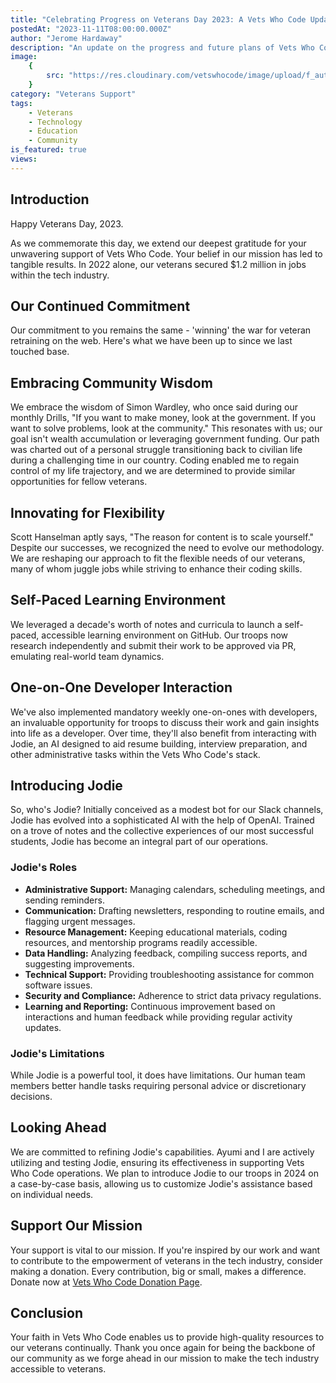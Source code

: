 ```yaml
---
title: "Celebrating Progress on Veterans Day 2023: A Vets Who Code Update"
postedAt: "2023-11-11T08:00:00.000Z"
author: "Jerome Hardaway"
description: "An update on the progress and future plans of Vets Who Code, commemorating Veterans Day 2023."
image:
    {
        src: "https://res.cloudinary.com/vetswhocode/image/upload/f_auto,q_auto,g_auto/v1699678278/veterans-day_szcwx5.png",
    }
category: "Veterans Support"
tags:
    - Veterans
    - Technology
    - Education
    - Community
is_featured: true
views:
---
```


## Introduction

Happy Veterans Day, 2023.

As we commemorate this day, we extend our deepest gratitude for your unwavering support of Vets Who Code. Your belief in our mission has led to tangible results. In 2022 alone, our veterans secured $1.2 million in jobs within the tech industry.

## Our Continued Commitment

Our commitment to you remains the same - 'winning' the war for veteran retraining on the web. Here's what we have been up to since we last touched base.

## Embracing Community Wisdom

We embrace the wisdom of Simon Wardley, who once said during our monthly Drills, "If you want to make money, look at the government. If you want to solve problems, look at the community." This resonates with us; our goal isn't wealth accumulation or leveraging government funding. Our path was charted out of a personal struggle transitioning back to civilian life during a challenging time in our country. Coding enabled me to regain control of my life trajectory, and we are determined to provide similar opportunities for fellow veterans.

## Innovating for Flexibility

Scott Hanselman aptly says, "The reason for content is to scale yourself." Despite our successes, we recognized the need to evolve our methodology. We are reshaping our approach to fit the flexible needs of our veterans, many of whom juggle jobs while striving to enhance their coding skills.

## Self-Paced Learning Environment

We leveraged a decade's worth of notes and curricula to launch a self-paced, accessible learning environment on GitHub. Our troops now research independently and submit their work to be approved via PR, emulating real-world team dynamics.

## One-on-One Developer Interaction

We've also implemented mandatory weekly one-on-ones with developers, an invaluable opportunity for troops to discuss their work and gain insights into life as a developer. Over time, they'll also benefit from interacting with Jodie, an AI designed to aid resume building, interview preparation, and other administrative tasks within the Vets Who Code's stack.

## Introducing Jodie

So, who's Jodie? Initially conceived as a modest bot for our Slack channels, Jodie has evolved into a sophisticated AI with the help of OpenAI. Trained on a trove of notes and the collective experiences of our most successful students, Jodie has become an integral part of our operations.

### Jodie's Roles

-   **Administrative Support:** Managing calendars, scheduling meetings, and sending reminders.
-   **Communication:** Drafting newsletters, responding to routine emails, and flagging urgent messages.
-   **Resource Management:** Keeping educational materials, coding resources, and mentorship programs readily accessible.
-   **Data Handling:** Analyzing feedback, compiling success reports, and suggesting improvements.
-   **Technical Support:** Providing troubleshooting assistance for common software issues.
-   **Security and Compliance:** Adherence to strict data privacy regulations.
-   **Learning and Reporting:** Continuous improvement based on interactions and human feedback while providing regular activity updates.

### Jodie's Limitations

While Jodie is a powerful tool, it does have limitations. Our human team members better handle tasks requiring personal advice or discretionary decisions.

## Looking Ahead

We are committed to refining Jodie's capabilities. Ayumi and I are actively utilizing and testing Jodie, ensuring its effectiveness in supporting Vets Who Code operations. We plan to introduce Jodie to our troops in 2024 on a case-by-case basis, allowing us to customize Jodie's assistance based on individual needs.

## Support Our Mission

Your support is vital to our mission. If you're inspired by our work and want to contribute to the empowerment of veterans in the tech industry, consider making a donation. Every contribution, big or small, makes a difference. Donate now at [Vets Who Code Donation Page](https://vetswhocode.io/donate).

## Conclusion

Your faith in Vets Who Code enables us to provide high-quality resources to our veterans continually. Thank you once again for being the backbone of our community as we forge ahead in our mission to make the tech industry accessible to veterans.
